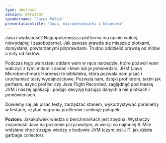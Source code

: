 ```yaml
---
type: abstract
session: Warsztat
speakername: "Jarek Pałka"
presentationtitle: "Java, microbenchmarki i kłamstwa"
---
```

Java i wydajność? Najpopularniejsza platforma ma opinie wolnej, niewydajnej i zasobożernej.
Jak zawsze prawda się miesza z plotkami, domysłami, powtarzanymi półprawdami. Trudno oddzielić prawdę od mitów a mity od faktów.

Podczas tego warsztatu oddam wam w ręce narzędzie, które pozwoli wam walczyć z tymi mitami i zadać i kłam lub je potwierdzić. JHM (Java Microbenchmark Harness) to biblioteka, która pozwala nam pisać i uruchamiać testy wydajnościowe. Pozwala nam, dzięki profilerom, takim jak perfasm, async profiler czy Java Flight Recorded, zaglądnąć pod maskę JVM i naszej aplikacji i podjąć decyzję bazując danych a nie plotkach i pomówieniach.

Dowiemy się jak pisać testy, zarządzać stanem, wykorzystywać parametry w testach, czytać
nagrania profilerów i uniknąć pułapek.

**Poziom:** Jakakolwiek wiedza o benchmarkach jest zbędna. Wystarczy znajomość Java na poziomie przyzwoitym, w wersji co najmniej 8. Mile widziane choć strzępy wiedzy o budowie JVM (czym jest JIT, jak działa garbage collector).
